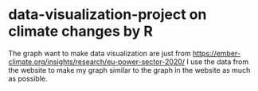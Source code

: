 # data-visualization-project on climate changes by R
The graph want to make data visualization are  just from https://ember-climate.org/insights/research/eu-power-sector-2020/
I use the data from the website to make my graph similar to the graph in the website as much as possible.
